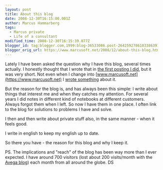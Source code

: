 ```yaml
---
layout: post
title: About this blog
date: 2008-12-30T16:15:00.001Z
author: Marcus Hammarberg
tags:
  - Marcus private
  - Life of a consultant
modified_time: 2008-12-30T16:15:39.077Z
blogger_id: tag:blogger.com,1999:blog-36533086.post-2642592786103386391
blogger_orig_url: https://www.marcusoft.net/2008/12/about-this-blog.html
---
```


Lately I have been asked the question why I have this blog, several times actually. I honestly thought that I wrote that in [the first posting I did](https://www.marcusoft.net/2006/10/marcus-on-net.html), but it was very short. Not even when I change into [www.marcusoft.net](https://www.marcusoft.net) I [wrote something](https://www.marcusoft.net/2007/08/new-url-httpwwwmarcusoftnet.html) about it.

But the reason for the blog is, and has always been this simple: I write about things that interest me and when they catches my attention. For several years I did notes in different kind of notebooks at different customers. Always forgot them when I left. So now I have them in one place. I often link to the blog for solutions to problems I have and solve.

I then and then write about private stuff also, in the same manner - when it feels good.

I write in english to keep my english up to date.

So there you have - the reason for this blog and why I keep it.

PS.
The implications and "reach" of the blog has been way more than I ever expected. I have around 700 visitors (lost about 200 visits/month with the [Avega blog](http://blog.avegagroup.se/MarcusHammarberg/default.aspx)) each month from all around the globe. DS
